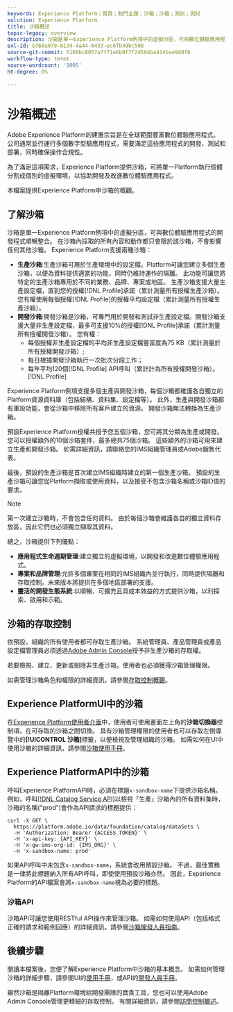 ```yaml
---
keywords: Experience Platform；首頁；熱門主題；沙箱；沙箱；測試；測試
solution: Experience Platform
title: 沙箱概述
topic-legacy: overview
description: 沙箱是單一Experience Platform例項中的虛擬分區，可與數位體驗應用程式的開發程式順暢整合。
exl-id: b760a979-8134-4a44-8433-ec6fb49bc508
source-git-commit: 5160bc8057a7f71e6b0f7f2d594ba414bae9d8f6
workflow-type: tm+mt
source-wordcount: '1005'
ht-degree: 0%

---
```


# 沙箱概述

Adobe Experience Platform的建置宗旨是在全球範圍豐富數位體驗應用程式。 公司通常並行運行多個數字型驗應用程式，需要滿足這些應用程式的開發、測試和部署，同時確保操作合規性。

為了滿足這項需求，Experience Platform提供沙箱，可將單一Platform執行個體分割成個別的虛擬環境，以協助開發及改進數位體驗應用程式。

本檔案提供Experience Platform中沙箱的概觀。

## 了解沙箱

沙箱是單一Experience Platform例項中的虛擬分區，可與數位體驗應用程式的開發程式順暢整合。 在沙箱內採取的所有內容和動作都只會限於該沙箱，不會影響任何其他沙箱。 Experience Platform支援兩種沙箱：

* **生產沙箱**:生產沙箱可用於生產環境中的設定檔。Platform可讓您建立多個生產沙箱，以便為資料提供適當的功能，同時仍維持運作的隔離。 此功能可讓您將特定的生產沙箱專用於不同的業務、品牌、專案或地區。 生產沙箱支援大量生產設定檔，直到您的授權[!DNL Profile]承諾（累計測量所有授權生產沙箱）。 您有權使用每個授權[!DNL Profile]的授權平均設定檔（累計測量所有授權生產沙箱）。
* **開發沙箱**:開發沙箱是沙箱，可專門用於開發和測試非生產設定檔。開發沙箱支援大量非生產設定檔，最多可支援10%的授權[!DNL Profile]承諾（累計測量所有授權開發沙箱）。 您有權：
   * 每個授權非生產設定檔的平均非生產設定檔豐富度為75 KB（累計測量於所有授權開發沙箱）;
   * 每日根據開發沙箱執行一次批次分段工作；
   * 每年平均120個[!DNL Profile] API呼叫（累計計為所有授權開發沙箱）。[!DNL Profile]

Experience Platform例項支援多個生產與開發沙箱，每個沙箱都維護各自獨立的Platform資源資料庫（包括結構、資料集、設定檔等）。 此外，生產與開發沙箱都有重設功能，會從沙箱中移除所有客戶建立的資源。 開發沙箱無法轉換為生產沙箱。

預設Experience Platform授權共授予您五個沙箱，您可將其分類為生產或開發。 您可以授權額外的10個沙箱套件，最多總共75個沙箱。 這些額外的沙箱可用來建立生產和開發沙箱。 如需詳細資訊，請聯絡您的IMS組織管理員或Adobe銷售代表。

最後，預設的生產沙箱是首次建立IMS組織時建立的第一個生產沙箱。 預設的生產沙箱可讓您從Platform擷取或使用資料，以及接受不包含沙箱名稱或沙箱ID值的要求。

>[!NOTE]
>
>第一次建立沙箱時，不會包含任何資料。 由於每個沙箱會維護各自的獨立資料存放區，因此它們也必須獨立擷取其資料。

總之，沙箱提供下列優點：

* **應用程式生命週期管理**:建立獨立的虛擬環境，以開發和改進數位體驗應用程式。
* **專案和品牌管理**:允許多個專案在相同的IMS組織內並行執行，同時提供隔離和存取控制。未來版本將提供在多個地區部署的支援。
* **靈活的開發生態系統**:以順暢、可擴充且具成本效益的方式提供沙箱，以利探索、啟用和示範。

## 沙箱的存取控制

依預設，組織的所有使用者都可存取生產沙箱。 系統管理員、產品管理員或產品設定檔管理員必須透過[Adobe Admin Console](https://adminconsole.adobe.com)授予非生產沙箱的存取權。

若要檢視、建立、更新或刪除非生產沙箱，使用者也必須獲得沙箱管理權限。

如需管理沙箱角色和權限的詳細資訊，請參閱[存取控制概觀](../access-control/home.md)。

## Experience PlatformUI中的沙箱

在[Experience Platform使用者介面](https://platform.adobe.com)中，使用者可使用畫面左上角的&#x200B;**沙箱切換器**&#x200B;控制項，在可存取的沙箱之間切換。  具有沙箱管理權限的使用者也可以存取左側導覽中的&#x200B;**[!UICONTROL 沙箱]**&#x200B;標籤，以便檢視及管理組織的沙箱。 如需如何在UI中使用沙箱的詳細資訊，請參閱[沙箱使用手冊](ui/overview.md)。

## Experience PlatformAPI中的沙箱

呼叫Experience PlatformAPI時，必須在標題`x-sandbox-name`下提供沙箱名稱。 例如，呼叫[[!DNL Catalog Service API]](https://www.adobe.io/experience-platform-apis/references/catalog/)以檢視「生產」沙箱內的所有資料集時，沙箱的名稱(&quot;prod&quot;)會作為API請求的標題提供：

```shell
curl -X GET \
  https://platform.adobe.io/data/foundation/catalog/dataSets \
  -H 'Authorization: Bearer {ACCESS_TOKEN}' \
  -H 'x-api-key: {API_KEY}' \
  -H 'x-gw-ims-org-id: {IMS_ORG}' \
  -H 'x-sandbox-name: prod'
```

如果API呼叫中未包含`x-sandbox-name`，系統會改用預設沙箱。 不過，最佳實務是一律將此標題納入所有API呼叫，即使使用預設沙箱亦然。 因此，Experience Platform的API檔案會將`x-sandbox-name`視為必要的標題。

### 沙箱API

沙箱API可讓您使用RESTful API操作來管理沙箱。 如需如何使用API（包括格式正確的請求和範例回應）的詳細資訊，請參閱[沙箱開發人員指南](api/overview.md)。

## 後續步驟

閱讀本檔案後，您便了解Experience Platform中沙箱的基本概念。 如需如何管理沙箱的詳細步驟，請參閱UI的[使用手冊](ui/overview.md)，或API的[開發人員手冊](./api/getting-started.md)。

雖然沙箱是隔離Platform環境給開發團隊的寶貴工具，您也可以使用Adobe Admin Console管理更精細的存取控制。 有關詳細資訊，請參閱[訪問控制概述](../access-control/home.md)。
